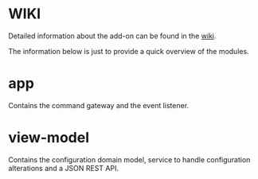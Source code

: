 # WIKI

Detailed information about the add-on can be found in the [wiki](https://github.com/motown-io/motown/wiki/Charging-Station-Configuration-Add-on).

The information below is just to provide a quick overview of the modules.

# app

Contains the command gateway and the event listener.

# view-model

Contains the configuration domain model, service to handle configuration alterations and a JSON REST API.